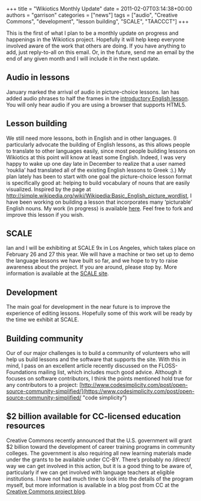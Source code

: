+++
title = "Wikiotics Monthly Update"
date = 2011-02-07T03:14:38+00:00
authors = "garrison"
categories = ["news"]
tags = ["audio", "Creative Commons", "development", "lesson building", "SCALE", "TAACCCT"]
+++

This is the first of what I plan to be a monthly update on progress and happenings in the Wikiotics project. Hopefully it will help keep everyone involved aware of the work that others are doing. If you have anything to add, just reply-to-all on this email. Or, in the future, send me an email by the end of any given month and I will include it in the next update.

## Audio in lessons

January marked the arrival of audio in picture-choice lessons. Ian has added audio phrases to half the frames in the [introductory English lesson](/en/Introduction "Wikiotics: introduction"). You will only hear audio if you are using a browser that supports HTML5.

## Lesson building

We still need more lessons, both in English and in other languages. (I particularly advocate the building of English lessons, as this allows people to translate to other languages easily, since most people building lessons on Wikiotics at this point will know at least some English. Indeed, I was very happy to wake up one day late in December to realize that a user named ‘rouklia’ had translated all of the existing English lessons to Greek :).) My plan lately has been to start with one goal the picture-choice lesson format is specifically good at: helping to build vocabulary of nouns that are easily visualized. Inspired by the page at http://simple.wikipedia.org/wiki/Wikipedia:Basic_English_picture_wordlist, I have been working on building a lesson that incorporates many ‘picturable’ English nouns. My work (in progress) is available [here](/user/garrison/english_words). Feel free to fork and improve this lesson if you wish.

## SCALE

Ian and I will be exhibiting at SCALE 9x in Los Angeles, which takes place on February 26 and 27 this year. We will have a machine or two set up to demo the language lessons we have built so far, and we hope to try to raise awareness about the project. If you are around, please stop by. More information is available at the [SCALE site](https://www.socallinuxexpo.org/scale9x/ "SoCal Linux Expo").

## Development

The main goal for development in the near future is to improve the experience of editing lessons. Hopefully some of this work will be ready by the time we exhibit at SCALE.

## Building community

Our of our major challenges is to build a community of volunteers who will help us build lessons and the software that supports the site. With this in mind, I pass on an excellent article recently discussed on the FLOSS-Foundations mailing list, which includes much good advice. Although it focuses on software contributors, I think the points mentioned hold true for any contributors to a project: [http://www.codesimplicity.com/post/open-source-community-simplified/](https://www.codesimplicity.com/post/open-source-community-simplified/ "code simplicity")

## $2 billion available for CC-licensed education resources

Creative Commons recently announced that the U.S. government will grant $2 billion toward the development of career training programs in community colleges. The government is also requiring all new learning materials made under the grants to be available under CC-BY. There’s probably no /direct/ way we can get involved in this action, but it is a good thing to be aware of, particularly if we can get involved with language teachers at eligible institutions. I have not had much time to look into the details of the program myself, but more information is available in a blog post from CC at the [Creative Commons project blog](https://creativecommons.org/weblog/entry/26100 "Creative Commons project blog").
